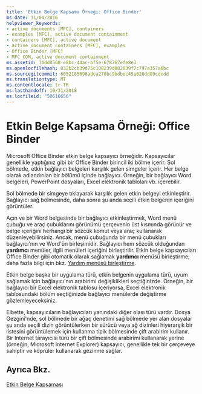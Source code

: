 ```yaml
---
title: 'Etkin Belge Kapsama Örneği: Office Binder'
ms.date: 11/04/2016
helpviewer_keywords:
- active documents [MFC], containers
- examples [MFC], active document containment
- containers [MFC], active document
- active document containers [MFC], examples
- Office Binder [MFC]
- MFC COM, active document containment
ms.assetid: 70dd8568-e8bc-44ac-bf5e-678767efe8e3
ms.openlocfilehash: 032b2cb39d75c108239d882039f7c797a357a6bc
ms.sourcegitcommit: 6052185696adca270bc9bdbec45a626dd89cdcdd
ms.translationtype: MT
ms.contentlocale: tr-TR
ms.lasthandoff: 10/31/2018
ms.locfileid: "50616656"
---
```

# <a name="example-of-active-document-containment-office-binder"></a>Etkin Belge Kapsama Örneği: Office Binder

Microsoft Office Binder etkin belge kapsayıcı örneğidir. Kapsayıcılar genellikle yaptığınız gibi bir Office Binder birincil iki bölme içerir. Sol bölmede, etkin bağlayıcı belgeleri karşılık gelen simgeler içerir. Her belge olarak adlandırılan bir *bölümü* içinde bağlayıcı. Örneğin, bir bağlayıcı Word belgeleri, PowerPoint dosyaları, Excel elektronik tabloları vb. içerebilir.

Sol bölmede bir simgeye tıklayarak karşılık gelen etkin belgeyi etkinleştirir. Bağlayıcı sağ bölmesinde, daha sonra şu anda seçili etkin belgenin içeriğini görüntüler.

Açın ve bir Word belgesinde bir bağlayıcı etkinleştirmek, Word menü çubuğu ve araç çubuklarını görünümü çerçevenin üst kısmında görünür ve belge içeriğini herhangi bir sözcük komut veya araç kullanarak düzenleyebilirsiniz. Ancak, menü çubuğunda bir menü çubukları bağlayıcı'nın ve Word'ün birleşimidir. Bağlayıcı hem sözcük olduğundan **yardımcı** menüler, ilgili menüleri içeriğini birleştirilir. Etkin belge kapsayıcıları Office Binder gibi otomatik olarak sağlamak **yardımcı** menüsü birleştirme; daha fazla bilgi için bkz. [Yardım menüsü birleştirme](../mfc/help-menu-merging.md).

Etkin belge başka bir uygulama türü, etkin belgenin uygulama türü, uyum sağlamak için bağlayıcı'nın arabirimi değişiklikleri seçtiğinizde. Örneğin, bir bağlayıcı bir Excel elektronik tablosu içeriyorsa, Excel elektronik tablosundaki bölüm seçtiğinizde bağlayıcı menülerde değiştirme gözlemleyeceksiniz.

Elbette, kapsayıcıların bağlayıcıları yanındaki diğer olası türü vardır. Dosya Gezgini'nde, sol bölmede bir ağaç denetimi sağ bölmede yer alan dosyalar şu anda seçili dizin görüntülerken bir sürücü veya ağ dizinleri hiyerarşik bir listesini görüntülemek için kullanma tipik bölmesinde çift arabirim kullanır. Bir Internet tarayıcısı türü bir çift bölmesinde arabirimi kullanarak yerine (örneğin, Microsoft Internet Explorer) kapsayıcı, genellikle tek bir çerçeveye sahiptir ve köprüler kullanarak gezinme sağlar.

## <a name="see-also"></a>Ayrıca Bkz.

[Etkin Belge Kapsaması](../mfc/active-document-containment.md)

